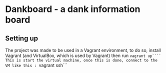 # Dankboard - a dank information board

## Setting up
The project was made to be used in a Vagrant environment, to do so,
install Vagrant (and VirtualBox, which is used by Vagrant) then run 
    ```vagrant up````
This is start the virtual machine, once this is done, connect to the VM like this :
    ```vagrant ssh```
    
